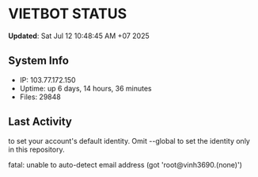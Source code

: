 # VIETBOT STATUS
**Updated**: Sat Jul 12 10:48:45 AM +07 2025

## System Info
- IP: 103.77.172.150
- Uptime: up 6 days, 14 hours, 36 minutes
- Files: 29848

## Last Activity

to set your account's default identity.
Omit --global to set the identity only in this repository.

fatal: unable to auto-detect email address (got 'root@vinh3690.(none)')
